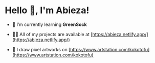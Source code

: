 <h1>Hello 👋, I'm Abieza!</h1>

- 🌱 I’m currently learning **GreenSock**

- 👨‍💻 All of my projects are available at [https://abieza.netlify.app/](https://abieza.netlify.app/)

- 📝 I draw pixel artworks on [https://www.artstation.com/kokotofu](https://www.artstation.com/kokotofu)

